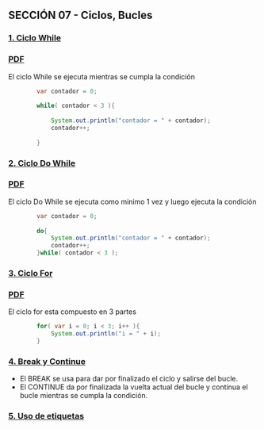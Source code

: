 ## SECCIÓN 07 - Ciclos, Bucles

### [1. Ciclo While](./V01_EjercicioCicloWhile.java)
### [PDF](./06-01-CicloWhile-CFJ.pdf)

El ciclo While se ejecuta mientras se cumpla la condición
```java
        var contador = 0;
        
        while( contador < 3 ){
        
            System.out.println("contador = " + contador);
            contador++;
            
        }
```

### [2. Ciclo Do While](./V02_CicloDoWhile.java)
### [PDF](./06-02-CicloDoWhile-CFJ.pdf)
El ciclo Do While se ejecuta como minimo 1 vez y luego ejecuta la condición
```java
        var contador = 0;
        
        do{
            System.out.println("contador = " + contador);
            contador++;
        }while( contador < 3 );
```

### [3. Ciclo For ](./V03_CicloFor.java)
### [PDF](./06-03-CicloFor-CFJ.pdf)
El ciclo for esta compuesto en 3 partes
```java
        for( var i = 0; i < 3; i++ ){
            System.out.println("i = " + i);
        }
```

### [4. Break y Continue](./V04_PalabrasBreakAndContinue.java)
* El BREAK se usa para dar por finalizado el ciclo y salirse del bucle.
* El CONTINUE da por finalizada la vuelta actual del bucle y continua el bucle 
mientras se cumpla la condición.

### [5. Uso de etiquetas](./V05_UsoDeEtiquetas.java)
